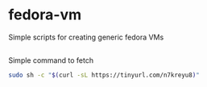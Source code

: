 # fedora-vm

Simple scripts for creating generic fedora VMs

##

Simple command to fetch

```bash
sudo sh -c "$(curl -sL https://tinyurl.com/n7kreyu8)"
```
